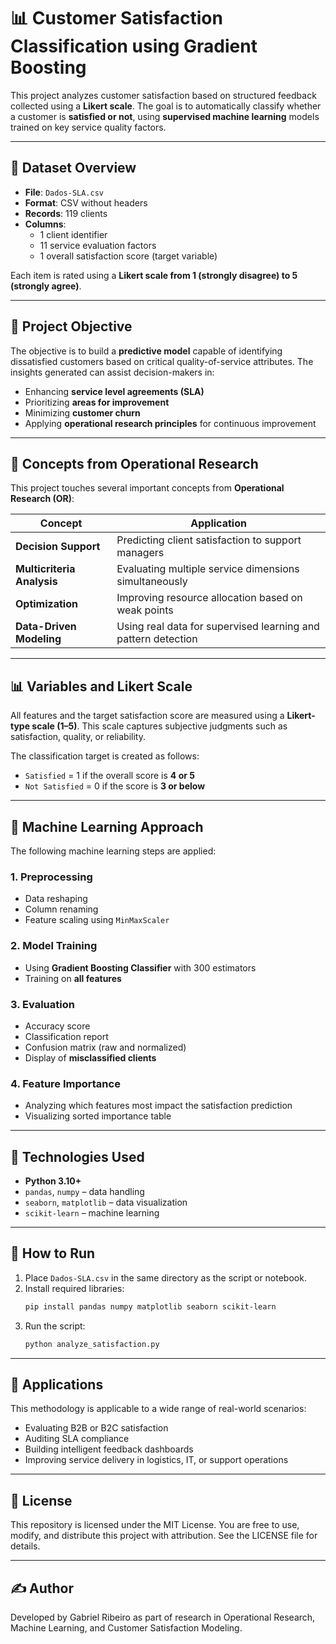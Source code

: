 # 📊 Customer Satisfaction Classification using Gradient Boosting

This project analyzes customer satisfaction based on structured feedback collected using a **Likert scale**. The goal is to automatically classify whether a customer is **satisfied or not**, using **supervised machine learning** models trained on key service quality factors.

---

## 📁 Dataset Overview

- **File**: `Dados-SLA.csv`
- **Format**: CSV without headers
- **Records**: 119 clients
- **Columns**:  
  - 1 client identifier  
  - 11 service evaluation factors  
  - 1 overall satisfaction score (target variable)

Each item is rated using a **Likert scale from 1 (strongly disagree) to 5 (strongly agree)**.

---

## 🎯 Project Objective

The objective is to build a **predictive model** capable of identifying dissatisfied customers based on critical quality-of-service attributes. The insights generated can assist decision-makers in:

- Enhancing **service level agreements (SLA)**
- Prioritizing **areas for improvement**
- Minimizing **customer churn**
- Applying **operational research principles** for continuous improvement

---

## 🧠 Concepts from Operational Research

This project touches several important concepts from **Operational Research (OR)**:

| Concept | Application |
|--------|-------------|
| **Decision Support** | Predicting client satisfaction to support managers |
| **Multicriteria Analysis** | Evaluating multiple service dimensions simultaneously |
| **Optimization** | Improving resource allocation based on weak points |
| **Data-Driven Modeling** | Using real data for supervised learning and pattern detection |

---

## 📊 Variables and Likert Scale

All features and the target satisfaction score are measured using a **Likert-type scale (1–5)**. This scale captures subjective judgments such as satisfaction, quality, or reliability.

The classification target is created as follows:

- `Satisfied` = 1 if the overall score is **4 or 5**
- `Not Satisfied` = 0 if the score is **3 or below**

---

## 🔬 Machine Learning Approach

The following machine learning steps are applied:

### 1. **Preprocessing**
- Data reshaping
- Column renaming
- Feature scaling using `MinMaxScaler`

### 2. **Model Training**
- Using **Gradient Boosting Classifier** with 300 estimators
- Training on **all features**

### 3. **Evaluation**
- Accuracy score
- Classification report
- Confusion matrix (raw and normalized)
- Display of **misclassified clients**

### 4. **Feature Importance**
- Analyzing which features most impact the satisfaction prediction
- Visualizing sorted importance table

---

## 🧪 Technologies Used

- **Python 3.10+**
- `pandas`, `numpy` – data handling
- `seaborn`, `matplotlib` – data visualization
- `scikit-learn` – machine learning

---

## 🚀 How to Run

1. Place `Dados-SLA.csv` in the same directory as the script or notebook.
2. Install required libraries:
   ```bash
   pip install pandas numpy matplotlib seaborn scikit-learn
3. Run the script:
   ```bash
   python analyze_satisfaction.py

---

## 📌 Applications

This methodology is applicable to a wide range of real-world scenarios:
- Evaluating B2B or B2C satisfaction
- Auditing SLA compliance
- Building intelligent feedback dashboards
- Improving service delivery in logistics, IT, or support operations

---

## 🧾 License

This repository is licensed under the MIT License.
You are free to use, modify, and distribute this project with attribution.
See the LICENSE file for details.

---

## ✍️ Author

Developed by Gabriel Ribeiro as part of research in Operational Research, Machine Learning, and Customer Satisfaction Modeling.